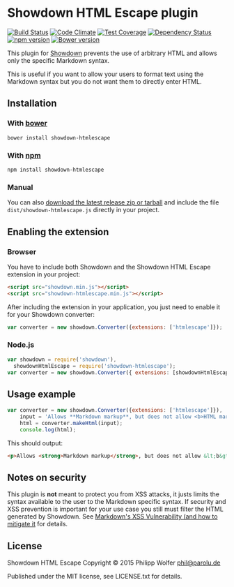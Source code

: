# Showdown HTML Escape plugin
[![Build Status](https://travis-ci.org/phw/showdown-htmlescape.svg?branch=master)](https://travis-ci.org/phw/showdown-htmlescape)
[![Code Climate](https://codeclimate.com/github/phw/showdown-htmlescape/badges/gpa.svg)](https://codeclimate.com/github/phw/showdown-htmlescape)
[![Test Coverage](https://codeclimate.com/github/phw/showdown-htmlescape/badges/coverage.svg)](https://codeclimate.com/github/phw/showdown-htmlescape/coverage)
[![Dependency Status](https://david-dm.org/phw/showdown-htmlescape.svg)](https://david-dm.org/phw/showdown-htmlescape)
[![npm version](https://badge.fury.io/js/showdown-htmlescape.svg)](http://badge.fury.io/js/showdown-htmlescape) 
[![Bower version](https://badge.fury.io/bo/showdown-htmlescape.svg)](http://badge.fury.io/bo/showdown-htmlescape)

This plugin for [Showdown](https://github.com/showdownjs/showdown) prevents
the use of arbitrary HTML and allows only the specific Markdown syntax.

This is useful if you want to allow your users to format text using the Markdown
syntax but you do not want them to directly enter HTML.

## Installation

### With [bower](http://bower.io/)

    bower install showdown-htmlescape

### With [npm](http://npmjs.org)

    npm install showdown-htmlescape

### Manual

You can also [download the latest release zip or tarball](https://github.com/phw/showdown-htmlescape/releases) and include the file `dist/showdown-htmlescape.js` directly in your project.

## Enabling the extension

### Browser

You have to include both Showdown and the Showdown HTML Escape extension in your
project:

```HTML
<script src="showdown.min.js"></script>
<script src="showdown-htmlescape.min.js"></script>
```

After including the extension in your application, you just need to enable it
for your Showdown converter:

```JavaScript
var converter = new showdown.Converter({extensions: ['htmlescape']});
```

### Node.js

```JavaScript
var showdown = require('showdown'),
  showdownHtmlEscape = require('showdown-htmlescape');
var converter = new showdown.Converter({ extensions: [showdownHtmlEscape] });
```

## Usage example

```JavaScript
var converter = new showdown.Converter({extensions: ['htmlescape']}),
    input = 'Allows **Markdown markup**, but does not allow <b>HTML markup</b>',
    html = converter.makeHtml(input);
    console.log(html);
```

This should output:

```HTML
<p>Allows <strong>Markdown markup</strong>, but does not allow &lt;b&gt;HTML markup&lt;/b&gt;</p>
```

## Notes on security
This plugin is **not** meant to protect you from XSS attacks, it justs limits
the syntax available to the user to the Markdown specific syntax. If security
and XSS prevention is important for your use case  you still must filter the
HTML generated by Showdown.
See [Markdown's XSS Vulnerability (and how to mitigate it](https://github.com/showdownjs/showdown/wiki/Markdown's-XSS-Vulnerability-%28and-how-to-mitigate-it%29)
for details.

## License
Showdown HTML Escape Copyright &copy; 2015 Philipp Wolfer <phil@parolu.de>

Published under the MIT license, see LICENSE.txt for details.
